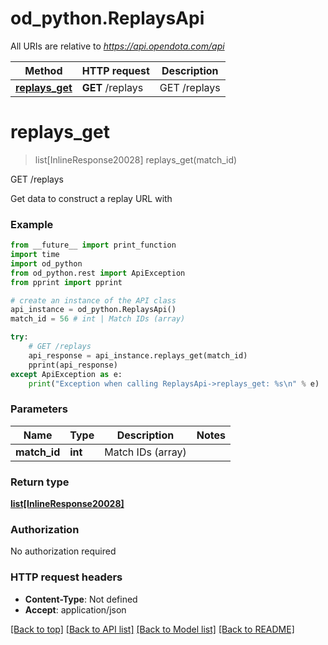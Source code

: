 # od_python.ReplaysApi

All URIs are relative to *https://api.opendota.com/api*

Method | HTTP request | Description
------------- | ------------- | -------------
[**replays_get**](ReplaysApi.md#replays_get) | **GET** /replays | GET /replays


# **replays_get**
> list[InlineResponse20028] replays_get(match_id)

GET /replays

Get data to construct a replay URL with

### Example 
```python
from __future__ import print_function
import time
import od_python
from od_python.rest import ApiException
from pprint import pprint

# create an instance of the API class
api_instance = od_python.ReplaysApi()
match_id = 56 # int | Match IDs (array)

try: 
    # GET /replays
    api_response = api_instance.replays_get(match_id)
    pprint(api_response)
except ApiException as e:
    print("Exception when calling ReplaysApi->replays_get: %s\n" % e)
```

### Parameters

Name | Type | Description  | Notes
------------- | ------------- | ------------- | -------------
 **match_id** | **int**| Match IDs (array) | 

### Return type

[**list[InlineResponse20028]**](InlineResponse20028.md)

### Authorization

No authorization required

### HTTP request headers

 - **Content-Type**: Not defined
 - **Accept**: application/json

[[Back to top]](#) [[Back to API list]](../README.md#documentation-for-api-endpoints) [[Back to Model list]](../README.md#documentation-for-models) [[Back to README]](../README.md)

